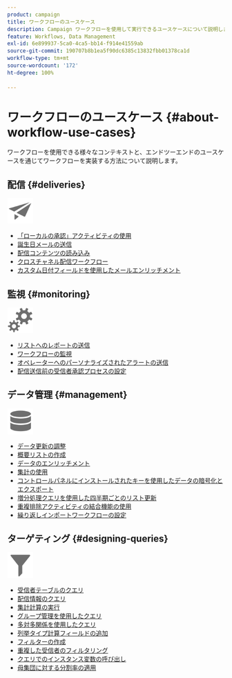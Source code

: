 ```yaml
---
product: campaign
title: ワークフローのユースケース
description: Campaign ワークフローを使用して実行できるユースケースについて説明します。
feature: Workflows, Data Management
exl-id: 6e899937-5ca0-4ca5-bb14-f914e41559ab
source-git-commit: 190707b8b1ea5f90dc6385c13832fbb01378ca1d
workflow-type: tm+mt
source-wordcount: '172'
ht-degree: 100%

---
```


# ワークフローのユースケース {#about-workflow-use-cases}

ワークフローを使用できる様々なコンテキストと、エンドツーエンドのユースケースを通じてワークフローを実装する方法について説明します。

## 配信 {#deliveries}

<img src="assets/do-not-localize/icon_send.svg" width="60px">

* [「ローカルの承認」アクティビティの使用](local-approval-activity.md)
* [誕生日メールの送信](send-a-birthday-email.md)
* [配信コンテンツの読み込み](load-delivery-content.md)
* [クロスチャネル配信ワークフロー](cross-channel-delivery-workflow.md)
* [カスタム日付フィールドを使用したメールエンリッチメント](email-enrichment-with-custom-date-fields.md)

## 監視 {#monitoring}

<img src="assets/do-not-localize/icon_monitoring.svg" width="60px">

* [リストへのレポートの送信](send-a-report-to-a-list.md)
* [ワークフローの監視](workflow-supervision.md)
* [オペレーターへのパーソナライズされたアラートの送信](send-alerts-to-operators.md)
* [配信送信前の受信者承認プロセスの設定](local-approval-activity.md)

## データ管理 {#management}

<img src="assets/do-not-localize/icon_manage.svg" width="60px">

* [データ更新の調整](coordinate-data-updates.md)
* [概要リストの作成](create-a-summary-list.md)
* [データのエンリッチメント](enrich-data.md)
* [集計の使用](using-aggregates.md)
* [コントロールパネルにインストールされたキーを使用したデータの暗号化とエクスポート](use-workflow-data.md#use-case-gpg-encrypt)
* [増分処理クエリを使用した四半期ごとのリスト更新](quarterly-list-update.md)
* [重複排除アクティビティの結合機能の使用](deduplication-merge.md)
* [繰り返しインポートワークフローの設定](recurring-import-workflow.md)

## ターゲティング {#designing-queries}

<img src="assets/do-not-localize/icon_filter.svg" width="60px">

* [受信者テーブルのクエリ](querying-recipient-table.md)
* [配信情報のクエリ](query-delivery-info.md)
* [集計計算の実行](compute-aggregates.md)
* [グループ管理を使用したクエリ](query-grouping-management.md)
* [多対多関係を使用したクエリ](query-many-to-many-relationship.md)
* [列挙タイプ計算フィールドの追加](adding-enumeration-type-calculated-field.md)
* [フィルターの作成](create-a-filter.md)
* [重複した受信者のフィルタリング](filter-duplicated-recipients.md)
* [クエリでのインスタンス変数の呼び出し](javascript-scripts-and-templates.md#calling-an-instance-variable-in-a-query)
* [母集団に対する分割率の適用](javascript-scripts-and-templates.md#example)
